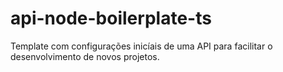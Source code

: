 # api-node-boilerplate-ts
Template com configurações inicíais de uma API para facilitar o desenvolvimento de novos projetos.
